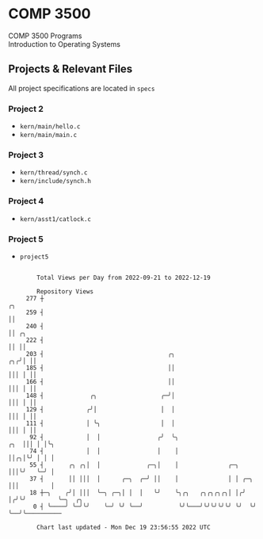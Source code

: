 # COMP 3500
COMP 3500 Programs  
Introduction to Operating Systems  
## Projects & Relevant Files
All project specifications are located in `specs`
### Project 2
- `kern/main/hello.c`
- `kern/main/main.c`
### Project 3
- `kern/thread/synch.c`
- `kern/include/synch.h`
### Project 4
- `kern/asst1/catlock.c`
### Project 5
- `project5`

```

        Total Views per Day from 2022-09-21 to 2022-12-19

        Repository Views
     277 ┼                                                                   ╭╮
     259 ┤                                                                   ││
     240 ┤                                                                   ││ ╭╮
     222 ┤                                                                   ││ ││
     203 ┤                                   ╭╮                           ╭╮╭╯│ ││
     185 ┤                                   ││                           │││ │ ││
     166 ┤                                   ││                           │││ │ ││
     148 ┤             ╭╮                  ╭─╯│                           │││ │ ││
     129 ┤            ╭╯│                  │  │                           │││ │ ││
     111 ┤            │ ╰╮                 │  │                           │││ │ ││
      92 ┤            │  │                ╭╯  ╰╮                      ╭╮  │││ │ │╰╮
      74 ┤            │  │                │    │                      ││╭╮│╰╯ │ │ │
      55 ┤       ╭╮ ╭╮│  │             ╭─╮│    │              ╭─╮     │││╰╯   ╰─╯ │
      37 ┤       ││ │││  │      ╭─╮  ╭─╯ ││    │              │ │ ╭─╮ │││         │
      18 ┼─╮    ╭╯│ │││  ╰─╮ ╭─╮│ │  │   ╰╯    ╰╮╭╮   ╭╮╭╮╭╮╭╮│ │╭╯ │╭╯╰╯         ╰─╮  ╭╮
       0 ┤ ╰────╯ ╰─╯╰╯    ╰─╯ ╰╯ ╰──╯          ╰╯╰───╯╰╯╰╯╰╯╰╯ ╰╯  ╰╯              ╰──╯╰──────────

        Chart last updated - Mon Dec 19 23:56:55 2022 UTC
        
```
